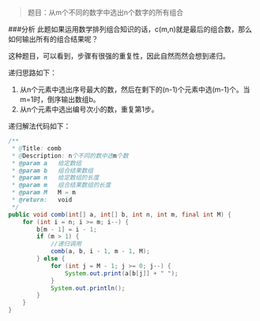 >题目：从m个不同的数字中选出n个数字的所有组合

###分析
此题如果运用数学排列组合知识的话，c(m,n)就是最后的组合数，那么如何输出所有的组合结果呢？

这种题目，可以看到，步骤有很强的重复性，因此自然而然会想到递归。

递归思路如下：

1. 从n个元素中选出序号最大的数，然后在剩下的(n-1)个元素中选(m-1)个。当m=1时，倒序输出数组b。
2. 从n个元素中选出编号次小的数，重复第1步。

递归解法代码如下：

```java
/**
 * @Title: comb
 * @Description: n个不同的数中选m个数
 * @param a   给定数组
 * @param b   组合结果数组
 * @param n   给定数组的长度
 * @param m   组合结果数组的长度
 * @param M   M = m
 * @return:   void
 */
public void comb(int[] a, int[] b, int n, int m, final int M) {
	for (int i = n; i >= m; i--) {
		b[m - 1] = i - 1;
		if (m > 1) {
		    //递归调用
			comb(a, b, i - 1, m - 1, M);
		} else {
		    for (int j = M - 1; j >= 0; j--) {
			    System.out.print(a[b[j]] + " ");
			}
			System.out.println();
		}
	}
}
```
